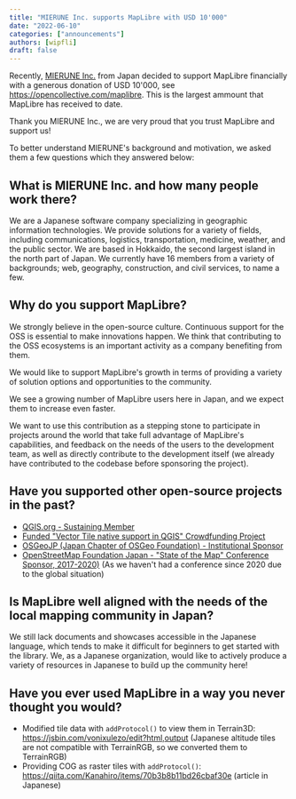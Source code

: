 ```yaml
---
title: "MIERUNE Inc. supports MapLibre with USD 10'000"
date: "2022-06-10"
categories: ["announcements"]
authors: [wipfli]
draft: false
---
```


Recently, [MIERUNE Inc.](https://www.mierune.co.jp/?lang=en) from Japan decided to support MapLibre financially with a generous donation of USD 10'000, see https://opencollective.com/maplibre. This is the largest ammount that MapLibre has received to date.

Thank you MIERUNE Inc., we are very proud that you trust MapLibre and support us!

To better understand MIERUNE's background and motivation, we asked them a few questions which they answered below:

## What is MIERUNE Inc. and how many people work there?

We are a Japanese software company specializing in geographic information technologies. We provide solutions for a variety of fields, including communications, logistics, transportation, medicine, weather, and the public sector. We are based in Hokkaido, the second largest island in the north part of Japan. We currently have 16 members from a variety of backgrounds; web, geography, construction, and civil services, to name a few.

## Why do you support MapLibre?

We strongly believe in the open-source culture. Continuous support for the OSS is essential to make innovations happen. We think that contributing to the OSS ecosystems is an important activity as a company benefiting from them.

We would like to support MapLibre's growth in terms of providing a variety of solution options and opportunities to the community.

We see a growing number of MapLibre users here in Japan, and we expect them to increase even faster.

We want to use this contribution as a stepping stone to participate in projects around the world that take full advantage of MapLibre's capabilities, and feedback on the needs of the users to the development team, as well as directly contribute to the development itself (we already have contributed to the codebase before sponsoring the project).

## Have you supported other open-source projects in the past?

- [QGIS.org - Sustaining Member](https://qgis.org/en/site/about/sustaining_members.html)
- [Funded "Vector Tile native support in QGIS" Crowdfunding Project](https://www.lutraconsulting.co.uk/crowdfunding/vectortile-qgis/)
- [OSGeoJP (Japan Chapter of OSGeo Foundation) - Institutional Sponsor](https://www.osgeo.jp/sponsor)
- [OpenStreetMap Foundation Japan - "State of the Map" Conference Sponsor, 2017-2020)](https://stateofthemap.jp/) (As we haven't had a conference since 2020 due to the global situation)

## Is MapLibre well aligned with the needs of the local mapping community in Japan?

We still lack documents and showcases accessible in the Japanese language, which tends to make it difficult for beginners to get started with the library. We, as a Japanese organization, would like to actively produce a variety of resources in Japanese to build up the community here!

## Have you ever used MapLibre in a way you never thought you would?

- Modified tile data with `addProtocol()` to view them in Terrain3D: https://jsbin.com/vonixulezo/edit?html,output (Japanese altitude tiles are not compatible with TerrainRGB, so we converted them to TerrainRGB)
- Providing COG as raster tiles with `addProtocol()`: https://qiita.com/Kanahiro/items/70b3b8b11bd26cbaf30e (article in Japanese)
